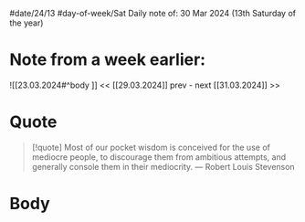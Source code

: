 
#date/24/13
#day-of-week/Sat
Daily note of: 30 Mar 2024 (13th Saturday of the year)
# Note from a week earlier:
![[23.03.2024#^body ]]
 << [[29.03.2024]] prev - next [[31.03.2024]] >>
# Quote

> [!quote] Most of our pocket wisdom is conceived for the use of mediocre people, to discourage them from ambitious attempts, and generally console them in their mediocrity.
> — Robert Louis Stevenson

# Body
